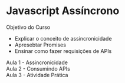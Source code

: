# Javascript Assíncrono

Objetivo do Curso
- Explicar o conceito de assincronicidade
- Apresebtar Promises
- Ensinar como fazer requisições de APIs

Aula 1 - Assincronicidade <br /> 
Aula 2 - Consumindo APIs <br /> 
Aula 3 - Atividade Prática <br /> 
